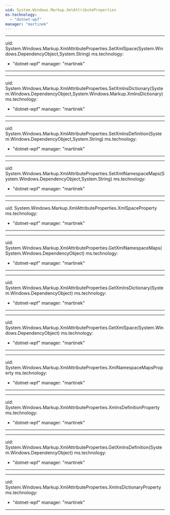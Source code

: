```yaml
---
uid: System.Windows.Markup.XmlAttributeProperties
ms.technology: 
  - "dotnet-wpf"
manager: "martinek"
---
```


---
uid: System.Windows.Markup.XmlAttributeProperties.SetXmlSpace(System.Windows.DependencyObject,System.String)
ms.technology: 
  - "dotnet-wpf"
manager: "martinek"
---

---
uid: System.Windows.Markup.XmlAttributeProperties.SetXmlnsDictionary(System.Windows.DependencyObject,System.Windows.Markup.XmlnsDictionary)
ms.technology: 
  - "dotnet-wpf"
manager: "martinek"
---

---
uid: System.Windows.Markup.XmlAttributeProperties.SetXmlnsDefinition(System.Windows.DependencyObject,System.String)
ms.technology: 
  - "dotnet-wpf"
manager: "martinek"
---

---
uid: System.Windows.Markup.XmlAttributeProperties.SetXmlNamespaceMaps(System.Windows.DependencyObject,System.String)
ms.technology: 
  - "dotnet-wpf"
manager: "martinek"
---

---
uid: System.Windows.Markup.XmlAttributeProperties.XmlSpaceProperty
ms.technology: 
  - "dotnet-wpf"
manager: "martinek"
---

---
uid: System.Windows.Markup.XmlAttributeProperties.GetXmlNamespaceMaps(System.Windows.DependencyObject)
ms.technology: 
  - "dotnet-wpf"
manager: "martinek"
---

---
uid: System.Windows.Markup.XmlAttributeProperties.GetXmlnsDictionary(System.Windows.DependencyObject)
ms.technology: 
  - "dotnet-wpf"
manager: "martinek"
---

---
uid: System.Windows.Markup.XmlAttributeProperties.GetXmlSpace(System.Windows.DependencyObject)
ms.technology: 
  - "dotnet-wpf"
manager: "martinek"
---

---
uid: System.Windows.Markup.XmlAttributeProperties.XmlNamespaceMapsProperty
ms.technology: 
  - "dotnet-wpf"
manager: "martinek"
---

---
uid: System.Windows.Markup.XmlAttributeProperties.XmlnsDefinitionProperty
ms.technology: 
  - "dotnet-wpf"
manager: "martinek"
---

---
uid: System.Windows.Markup.XmlAttributeProperties.GetXmlnsDefinition(System.Windows.DependencyObject)
ms.technology: 
  - "dotnet-wpf"
manager: "martinek"
---

---
uid: System.Windows.Markup.XmlAttributeProperties.XmlnsDictionaryProperty
ms.technology: 
  - "dotnet-wpf"
manager: "martinek"
---
